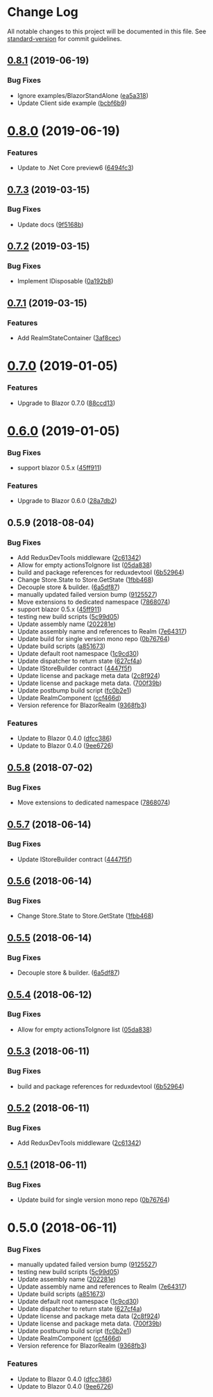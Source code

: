 # Change Log

All notable changes to this project will be documented in this file. See [standard-version](https://github.com/conventional-changelog/standard-version) for commit guidelines.

<a name="0.8.1"></a>
## [0.8.1](https://github.com/dworthen/BlazorRealm/compare/v0.8.0...v0.8.1) (2019-06-19)


### Bug Fixes

* Ignore examples/BlazorStandAlone ([ea5a318](https://github.com/dworthen/BlazorRealm/commit/ea5a318))
* Update Client side example ([bcbf6b9](https://github.com/dworthen/BlazorRealm/commit/bcbf6b9))



<a name="0.8.0"></a>
# [0.8.0](https://github.com/dworthen/BlazorRealm/compare/v0.7.3...v0.8.0) (2019-06-19)


### Features

* Update to .Net Core preview6 ([6494fc3](https://github.com/dworthen/BlazorRealm/commit/6494fc3))



<a name="0.7.3"></a>
## [0.7.3](https://github.com/dworthen/BlazorRealm/compare/v0.7.2...v0.7.3) (2019-03-15)


### Bug Fixes

* Update docs ([9f5168b](https://github.com/dworthen/BlazorRealm/commit/9f5168b))



<a name="0.7.2"></a>
## [0.7.2](https://github.com/dworthen/BlazorRealm/compare/v0.7.1...v0.7.2) (2019-03-15)


### Bug Fixes

* Implement IDisposable ([0a192b8](https://github.com/dworthen/BlazorRealm/commit/0a192b8))



<a name="0.7.1"></a>
## [0.7.1](https://github.com/dworthen/BlazorRealm/compare/v0.7.0...v0.7.1) (2019-03-15)


### Features

* Add RealmStateContainer ([3af8cec](https://github.com/dworthen/BlazorRealm/commit/3af8cec))



<a name="0.7.0"></a>
# [0.7.0](https://github.com/dworthen/BlazorRealm/compare/v0.6.0...v0.7.0) (2019-01-05)


### Features

* Upgrade to Blazor 0.7.0 ([88ccd13](https://github.com/dworthen/BlazorRealm/commit/88ccd13))



<a name="0.6.0"></a>
# [0.6.0](https://github.com/dworthen/BlazorRealm/compare/v0.5.8...v0.6.0) (2019-01-05)


### Bug Fixes

* support blazor 0.5.x ([45ff911](https://github.com/dworthen/BlazorRealm/commit/45ff911))


### Features

* Upgrade to Blazor 0.6.0 ([28a7db2](https://github.com/dworthen/BlazorRealm/commit/28a7db2))



<a name="0.5.9"></a>
## 0.5.9 (2018-08-04)


### Bug Fixes

* Add ReduxDevTools middleware ([2c61342](https://github.com/dworthen/BlazorRealm/commit/2c61342))
* Allow for empty actionsToIgnore list ([05da838](https://github.com/dworthen/BlazorRealm/commit/05da838))
* build and package references for reduxdevtool ([6b52964](https://github.com/dworthen/BlazorRealm/commit/6b52964))
* Change Store.State to Store.GetState ([1fbb468](https://github.com/dworthen/BlazorRealm/commit/1fbb468))
* Decouple store & builder. ([6a5df87](https://github.com/dworthen/BlazorRealm/commit/6a5df87))
* manually updated failed version bump ([9125527](https://github.com/dworthen/BlazorRealm/commit/9125527))
* Move extensions to dedicated namespace ([7868074](https://github.com/dworthen/BlazorRealm/commit/7868074))
* support blazor 0.5.x ([45ff911](https://github.com/dworthen/BlazorRealm/commit/45ff911))
* testing new build scripts ([5c99d05](https://github.com/dworthen/BlazorRealm/commit/5c99d05))
* Update assembly name ([202281e](https://github.com/dworthen/BlazorRealm/commit/202281e))
* Update assembly name and references to Realm ([7e64317](https://github.com/dworthen/BlazorRealm/commit/7e64317))
* Update build for single version mono repo ([0b76764](https://github.com/dworthen/BlazorRealm/commit/0b76764))
* Update build scripts ([a851673](https://github.com/dworthen/BlazorRealm/commit/a851673))
* Update default root namespace ([1c9cd30](https://github.com/dworthen/BlazorRealm/commit/1c9cd30))
* Update dispatcher to return state ([627cf4a](https://github.com/dworthen/BlazorRealm/commit/627cf4a))
* Update IStoreBuilder contract ([4447f5f](https://github.com/dworthen/BlazorRealm/commit/4447f5f))
* Update license and package meta data ([2c8f924](https://github.com/dworthen/BlazorRealm/commit/2c8f924))
* Update license and package meta data. ([700f39b](https://github.com/dworthen/BlazorRealm/commit/700f39b))
* Update postbump build script ([fc0b2e1](https://github.com/dworthen/BlazorRealm/commit/fc0b2e1))
* Update RealmComponent ([ccf466d](https://github.com/dworthen/BlazorRealm/commit/ccf466d))
* Version reference for BlazorRealm ([9368fb3](https://github.com/dworthen/BlazorRealm/commit/9368fb3))


### Features

* Update to Blazor 0.4.0 ([dfcc386](https://github.com/dworthen/BlazorRealm/commit/dfcc386))
* Update to Blazor 0.4.0 ([9ee6726](https://github.com/dworthen/BlazorRealm/commit/9ee6726))



<a name="0.5.8"></a>
## [0.5.8](https://github.com/dworthen/BlazorRealm/compare/v0.5.7...v0.5.8) (2018-07-02)


### Bug Fixes

* Move extensions to dedicated namespace ([7868074](https://github.com/dworthen/BlazorRealm/commit/7868074))



<a name="0.5.7"></a>
## [0.5.7](https://github.com/dworthen/BlazorRealm/compare/v0.5.6...v0.5.7) (2018-06-14)


### Bug Fixes

* Update IStoreBuilder contract ([4447f5f](https://github.com/dworthen/BlazorRealm/commit/4447f5f))



<a name="0.5.6"></a>
## [0.5.6](https://github.com/dworthen/BlazorRealm/compare/v0.5.5...v0.5.6) (2018-06-14)


### Bug Fixes

* Change Store.State to Store.GetState ([1fbb468](https://github.com/dworthen/BlazorRealm/commit/1fbb468))



<a name="0.5.5"></a>
## [0.5.5](https://github.com/dworthen/BlazorRealm/compare/v0.5.4...v0.5.5) (2018-06-14)


### Bug Fixes

* Decouple store & builder. ([6a5df87](https://github.com/dworthen/BlazorRealm/commit/6a5df87))



<a name="0.5.4"></a>
## [0.5.4](https://github.com/dworthen/BlazorRealm/compare/v0.5.3...v0.5.4) (2018-06-12)


### Bug Fixes

* Allow for empty actionsToIgnore list ([05da838](https://github.com/dworthen/BlazorRealm/commit/05da838))



<a name="0.5.3"></a>
## [0.5.3](https://github.com/dworthen/BlazorRealm/compare/v0.5.2...v0.5.3) (2018-06-11)


### Bug Fixes

* build and package references for reduxdevtool ([6b52964](https://github.com/dworthen/BlazorRealm/commit/6b52964))



<a name="0.5.2"></a>
## [0.5.2](https://github.com/dworthen/BlazorRealm/compare/v0.5.1...v0.5.2) (2018-06-11)


### Bug Fixes

* Add ReduxDevTools middleware ([2c61342](https://github.com/dworthen/BlazorRealm/commit/2c61342))



<a name="0.5.1"></a>
## [0.5.1](https://github.com/dworthen/BlazorRealm/compare/v0.5.0...v0.5.1) (2018-06-11)


### Bug Fixes

* Update build for single version mono repo ([0b76764](https://github.com/dworthen/BlazorRealm/commit/0b76764))



<a name="0.5.0"></a>
# 0.5.0 (2018-06-11)


### Bug Fixes

* manually updated failed version bump ([9125527](https://github.com/dworthen/BlazorRealm/commit/9125527))
* testing new build scripts ([5c99d05](https://github.com/dworthen/BlazorRealm/commit/5c99d05))
* Update assembly name ([202281e](https://github.com/dworthen/BlazorRealm/commit/202281e))
* Update assembly name and references to Realm ([7e64317](https://github.com/dworthen/BlazorRealm/commit/7e64317))
* Update build scripts ([a851673](https://github.com/dworthen/BlazorRealm/commit/a851673))
* Update default root namespace ([1c9cd30](https://github.com/dworthen/BlazorRealm/commit/1c9cd30))
* Update dispatcher to return state ([627cf4a](https://github.com/dworthen/BlazorRealm/commit/627cf4a))
* Update license and package meta data ([2c8f924](https://github.com/dworthen/BlazorRealm/commit/2c8f924))
* Update license and package meta data. ([700f39b](https://github.com/dworthen/BlazorRealm/commit/700f39b))
* Update postbump build script ([fc0b2e1](https://github.com/dworthen/BlazorRealm/commit/fc0b2e1))
* Update RealmComponent ([ccf466d](https://github.com/dworthen/BlazorRealm/commit/ccf466d))
* Version reference for BlazorRealm ([9368fb3](https://github.com/dworthen/BlazorRealm/commit/9368fb3))


### Features

* Update to Blazor 0.4.0 ([dfcc386](https://github.com/dworthen/BlazorRealm/commit/dfcc386))
* Update to Blazor 0.4.0 ([9ee6726](https://github.com/dworthen/BlazorRealm/commit/9ee6726))
